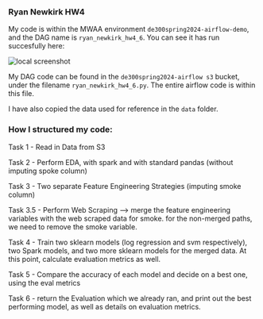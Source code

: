 
### Ryan Newkirk HW4

My code is within the MWAA environment `de300spring2024-airflow-demo`, and the DAG name is `ryan_newkirk_hw4_6`. You can see it has run succesfully here:

![local screenshot](https://i.ibb.co/GWQbY1K/image.png)

My DAG code can be found in the `de300spring2024-airflow s3` bucket, under the filename `ryan_newkirk_hw4_6.py`. The entire airflow code is within this file.


I have also copied the data used for reference in the `data` folder.


### How I structured my code:

Task 1 - Read in Data from S3


Task 2 - Perform EDA, with spark and with standard pandas (without imputing spoke column)


Task 3 - Two separate Feature Engineering Strategies (imputing smoke column)


Task 3.5 - Perform Web Scraping --> merge the feature engineering variables with the web scraped data for smoke. for the non-merged paths, we need to remove the smoke variable.


Task 4 - Train two sklearn models (log regression and svm respectively), two Spark models, and two more sklearn models for the merged data. At this point, calculate evaluation metrics as well.


Task 5 - Compare the accuracy of each model and decide on a best one, using the eval metrics


Task 6 - return the Evaluation which we already ran, and print out the best performing model, as well as details on evaluation metrics.